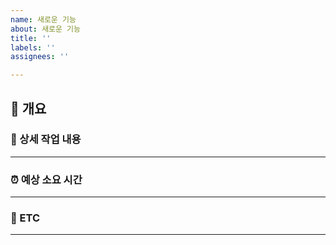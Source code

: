 ```yaml
---
name: 새로운 기능
about: 새로운 기능
title: ''
labels: ''
assignees: ''

---
```


## 📑 개요

<!-- 개요에는 새로운 기능을 추가하면 좋을지에 대해서 알려주세요! -->

<!-- 예시는 다음과 같습니다. -->
<!-- 회원 가입을 하는데 아이디 중복 유무를 확인하는 기능이 있으면 좋겠습니다.-->
<!-- Assignees 에는 자신과 참여를 원 하시는 분을 선택하시면 됩니다! -->

### 🚀 상세 작업 내용

---

<!-- 상세 작업 내용의 예시는 다음과 같습니다. -->
<!-- - 아이디 중복 검사 비즈니스 로직 구현 -->
<!-- - 중복일 경우 예외 처리 기능 구현 -->

### ⏰ 예상 소요 시간

---

<!-- 예상 소요시간을 작성해주세요! -->
<!-- 예시는 다음과 같습니다. -->
<!-- 8시간 -->

### 📁 ETC

---

<!-- 이 곳에서는 관련 자료나 사진을 올여주세요! -->
<!-- 링크를 넣고 싶은 경우에는 MAC 에서는 커맨드 + K, Windows 에서는 컨트롤 + K를 누르면 [](url) 가 생성되는데 [] 안에는 원하시는 링크의 제목을 입력하고 () 안에는 URL을
입력해주세요! -->
<!-- 사진 같은 경우에는 drag and drop 으로 사진을 추가할 수 있습니다! -->

